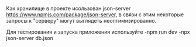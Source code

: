 Как хранилище в проекте исользован json-server https://www.npmjs.com/package/json-server,
в связи с этим некоторые запросы к "серверу" могут выглядеть неоптимизированно.

Для тестирования и запуска приложения используйте 
-npm run dev
-npx json-server db.json
